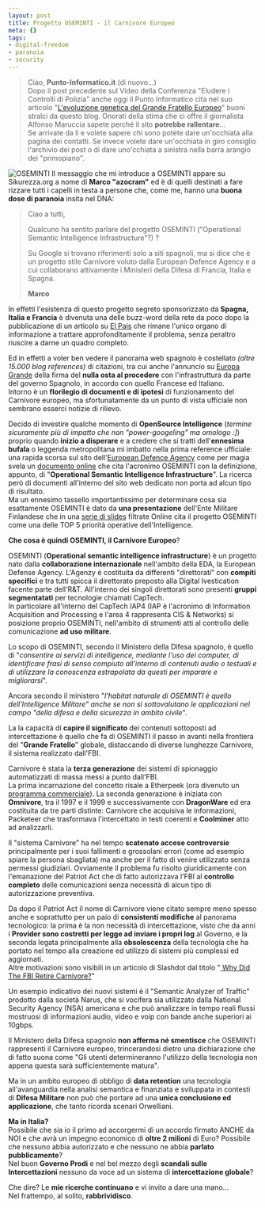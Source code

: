 ```yaml
--- 
layout: post
title: Progetto OSEMINTI - il Carnivore Europeo
meta: {}
tags: 
- digital-freedom
- paranoia
- security
---
```

> Ciao, **Punto-Informatico.it** (di nuovo...)  
> Dopo il post precedente sul Video della Conferenza "Eludere i Controlli di Polizia" anche oggi il Punto Informatico cita nel suo articolo "[L'evoluzione genetica del Grande Fratello Europeo](http://punto-informatico.it/p.aspx?id=1920382)" buoni stralci da questo blog. Onorati della stima che ci offre il giornalista Alfonso Maruccia sapete perché il sito **potrebbe rallentare**...  
>  Se arrivate da lì e volete sapere chi sono potete dare un'occhiata alla pagina dei contatti. Se invece volete dare un'occhiata in giro consiglio l'archivio dei post o di dare uno'cchiata a sinistra nella barra arangio dei "primopiano". 
  
![OSEMINTI](/download/big-brother.thumbnail.jpg)
Il messaggio che mi introduce a OSEMINTI appare su Sikurezza.org a nome di **Marco "azocram"** ed è di quelli destinati a fare rizzare tutti i capelli in testa a persone che, come me, hanno una **buona dose di paranoia** insita nel DNA:
> Ciao a tutti,  
>  
>Qualcuno ha sentito parlare del progetto OSEMINTI ("Operational Semantic
Intelligence Infrastructure"?) ?  
>  
>  Su Google si trovano riferimenti solo a siti spagnoli, ma si dice che è un progetto stile Carnivore voluto dalla European Defence Agency e a cui collaborano attivamente i  Ministeri della Difesa di Francia, Italia e Spagna.
>  
>  **Marco**  
  
In effetti l'esistenza di questo progetto segreto sponsorizzato da **Spagna, Italia e Francia** è divenuta una delle buzz-word della rete da poco dopo la pubblicazione di un articolo su [El Pais](http://www.elpais.com/articulo/portada/Ministerio/Defensa/trabaja/Carnivore/europeo/mejorado/elpeputec/20070222elpcibpor_1/Tes) che rimane l'unico organo di informazione a trattare approfonditamente il problema, senza peraltro riuscire a darne un quadro completo.  
   
Ed in effetti a voler ben vedere il panorama web spagnolo è costellato *(oltre 15.000 blog references)* di citazioni, tra cui anche l'annuncio su [Europa Grande](http://www.europagrande.org/node/339) della firma del **nulla osta al procedere** con l'infrastruttura da parte del governo Spagnolo, in accordo con quello Francese ed Italiano.  
Intorno è un **florilegio di documenti e di ipotesi** di funzionamento del Carnivore europeo, ma sfortunatamente da un punto di vista ufficiale non sembrano esserci notizie di rilievo.  
    
Decido di investire qualche momento di **OpenSource Intelligence** (*termine sicuramente più di impatto che non "power-googeling" ma omologo :]*) proprio quando **inizio a disperare** e a credere che si tratti dell'**ennesima bufala** o leggenda metropolitana mi imbatto nella prima reference ufficiale: una rapida scorsa sul sito dell'[European Defence Agency](http://www.eda.europa.eu/) come per magia svela un [documento online](http://www.eda.europa.eu/reference/eda/EDA%20Acronyms.pdf) che cita l'acronimo OSEMINTI con la definizione, appunto, di "**Operational Semantic Intelligence Infrastructure**". La ricerca però di documenti all'interno del sito web dedicato non porta ad alcun tipo di risultato.  
Ma un ennesimo tassello importantissimo per determinare cosa sia esattamente OSEMINTI  è dato da **una presentazione** dell'Ente Militare Finlandese che in una [serie di slides](www.mil.fi/paaesikunta/materiaaliosasto/liitteet/captech2006/EDA_IAP4.ppt) filtrate Online cita il progetto OSEMINTI come una delle TOP 5 priorità  operative dell'Intelligence.  
  
**Che cosa è quindi OSEMINTI, il Carnivore Europeo**?  
  
OSEMINTI (**Operational semantic intelligence infrastructure**) è un progetto nato dalla **collaborazione internazionale** nell'ambito della EDA, la European Defense Agency.  L'Agenzy è costituita da differenti "direttorati" con **compiti specifici** e tra tutti spicca il direttorato preposto alla Digital Ivestication facente parte dell'R&T. All'interno dei singoli direttorati sono presenti **gruppi segmentatati** per tecnologie chiamati CapTech.  
In particolare all'interno del CapTech IAP4 (IAP è l'acronimo di Information Acquisition and Processing e l'area 4 rappresenta CIS & Networks) si posizione proprio OSEMINTI, nell'ambito di strumenti atti al controllo delle comunicazione **ad uso militare**.  
  
Lo scopo di OSEMINTI, secondo il Ministero della Difesa spagnolo, è quello di "*consentire ai servizi di intelligence, mediante l'uso dei computer, di identificare frasi di senso compiuto all'interno di contenuti audio o testuali e di utilizzare la conoscenza estrapolata da questi per imparare e migliorarsi*".  
  
Ancora secondo il ministero "*l'habitat naturale di OSEMINTI è quello dell'Intelligence Militare" anche se non si sottovalutano le applicazioni nel campo "della difesa e della sicurezza in ambito civile*".  
  
La la capacità di **capire il significato** dei contenuti sottoposti ad intercettazione è quello che fa di OSEMINTI il passo in avanti nella frontiera del "**Grande Fratello**" globale, distaccando di diverse lunghezze Carnivore, il sistema realizzato dall'FBI.  
  
Carnivore è stata la **terza generazione** dei sistemi di spionaggio automatizzati di massa messi a punto dall'FBI.  
La prima incarnazione del concetto risale a Etherpeek (ora divenuto un [programma commerciale](http://www.wildpackets.com/)). La seconda generazione è iniziata con **Omnivore**, tra il 1997 e il 1999  e successivamente con **DragonWare** ed era costituita da tre parti distinte: Carnivore che acquisiva le informazioni, Packeteer che trasformava l'intercettato in testi coerenti e **Coolminer** atto ad analizzarli.  
  
Il "sistema Carnivore" ha nel tempo **scatenato accese controversie** principalmente per i suoi fallimenti e grossolani errori (come ad esempio spiare la persona sbagliata) ma anche per il fatto di venire utilizzato senza permessi giudiziari. Ovviamente il problema fu risolto giuridicamente con l'emanazione del Patriot Act che di fatto autorizzava l'FBI al **controllo completo** delle comunicazioni senza necessità di alcun tipo di autorizzazione preventiva.  
  
Da dopo il Patriot Act il nome di Carnivore viene citato sempre meno spesso anche e soprattutto per un paio di **consistenti modifiche** al panorama tecnologico: la prima è la non necessità di intercettazione, visto che da anni i **Provider sono costretti per legge ad inviare i propri log** al Governo, e la seconda legata principalmente alla **obsolescenza** della tecnologia che ha portato nel tempo alla creazione ed utilizzo di sistemi più complessi ed aggiornati.  
Altre motivazioni sono visibili in un articolo di Slashdot dal titolo "[ Why Did The FBI Retire Carnivore?](http://yro.slashdot.org/article.pl?sid=05/01/19/1432217&tid=158&tid=103&tid=17)"
  
Un esempio indicativo dei nuovi sistemi è il "Semantic Analyzer of Traffic" prodotto dalla società Narus, che si vocifera sia utilizzato dalla National Security Agency (NSA) americana e che può analizzare in tempo reali flussi mostruosi di informazioni audio, video e voip con bande anche superiori ai 10gbps.  
  
Il Ministero della Difesa spagnolo **non afferma né smentisce** che OSEMINTI rappresenti il Carnivore europeo, trincerandosi dietro una dichiarazione che di fatto suona come "Gli utenti determineranno l'utilizzo della tecnologia non appena questa sarà sufficientemente matura".  
  
Ma in un ambito europeo di obbligo di **data retention** una tecnologia all'avanguardia nella analisi semantica e finanziata e sviluppata in contesti di **Difesa Militare** non può che portare ad una **unica conclusione ed applicazione**, che tanto ricorda scenari Orwelliani.  
  
**Ma in Italia?**  
Possibile che sia io il primo ad accorgermi di un accordo firmato ANCHE da NOI e che avrà un impegno economico di **oltre 2 milioni** di Euro? Possibile che nessuno abbia autorizzato e che nessuno ne abbia **parlato pubblicamente**?  
Nel buon **Governo Prodi** e nel bel mezzo degli **scandali sulle Intercettazioni** nessuno da voce ad un sistema di **intercettazione globale**?  
  
Che dire? Le **mie ricerche continuano** e vi invito a dare una mano...  
Nel frattempo, al solito, **rabbrividisco**.   
